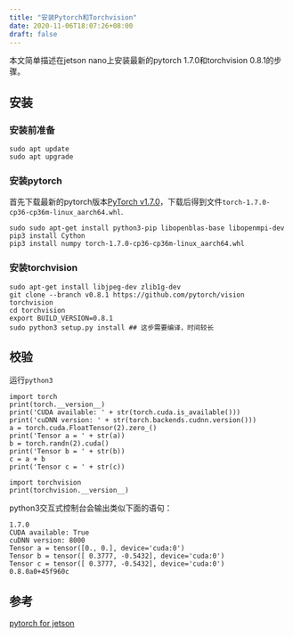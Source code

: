 ```yaml
---
title: "安装Pytorch和Torchvision"
date: 2020-11-06T18:07:26+08:00
draft: false
---
```


本文简单描述在jetson nano上安装最新的pytorch 1.7.0和torchvision 0.8.1的步骤。

## 安装

### 安装前准备

```
sudo apt update
sudo apt upgrade
```

### 安装pytorch

首先下载最新的pytorch版本[PyTorch v1.7.0](https://nvidia.box.com/shared/static/wa34qwrwtk9njtyarwt5nvo6imenfy26.whl)，下载后得到文件`torch-1.7.0-cp36-cp36m-linux_aarch64.whl`.


```
sudo sudo apt-get install python3-pip libopenblas-base libopenmpi-dev
pip3 install Cython
pip3 install numpy torch-1.7.0-cp36-cp36m-linux_aarch64.whl
```

### 安装torchvision
```
sudo apt-get install libjpeg-dev zlib1g-dev
git clone --branch v0.8.1 https://github.com/pytorch/vision torchvision
cd torchvision
export BUILD_VERSION=0.8.1
sudo python3 setup.py install ## 这步需要编译，时间较长
```

## 校验

运行`python3`

```
import torch
print(torch.__version__)
print('CUDA available: ' + str(torch.cuda.is_available()))
print('cuDNN version: ' + str(torch.backends.cudnn.version()))
a = torch.cuda.FloatTensor(2).zero_()
print('Tensor a = ' + str(a))
b = torch.randn(2).cuda()
print('Tensor b = ' + str(b))
c = a + b
print('Tensor c = ' + str(c))

import torchvision
print(torchvision.__version__)
```

python3交互式控制台会输出类似下面的语句：
```
1.7.0
CUDA available: True
cuDNN version: 8000
Tensor a = tensor([0., 0.], device='cuda:0')
Tensor b = tensor([ 0.3777, -0.5432], device='cuda:0')
Tensor c = tensor([ 0.3777, -0.5432], device='cuda:0')
0.8.0a0+45f960c
```


## 参考

[pytorch for jetson](https://forums.developer.nvidia.com/t/pytorch-for-jetson-version-1-7-0-now-available)